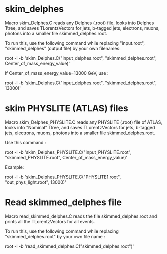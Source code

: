 # skim_delphes

Macro skim_Delphes.C reads any Delphes (.root) file, looks into Delphes Ttree, and saves TLorentzVectors for jets, b-tagged jets, electrons, muons, photons into a smaller file skimmed_delphes.root.

To run this, use the following command while replacing "input.root", "skimmed_delphes" (output file) by your own filenames:

root -l -b 'skim_Delphes.C("input_delphes.root", "skimmed_delphes.root", Center_of_mass_energy_value)' 

If Center_of_mass_energy_value=13000 GeV, use : 

root -l -b 'skim_Delphes.C("input_delphes.root", "skimmed_delphes.root", 13000)' 

# skim PHYSLITE (ATLAS) files

Macro skim_Delphes_PHYSLITE.C reads any PHYSLITE (.root) file of ATLAS, looks into "Nominal" Ttree, and saves TLorentzVectors for jets, b-tagged jets, electrons, muons, photons into a smaller file skimmed_delphes.root.

Use this command :

root -l -b 'skim_Delphes_PHYSLITE.C("input_PHYSLITE.root", "skimmed_PHYSLITE.root", Center_of_mass_energy_value)' 

Example: 

root -l -b 'skim_Delphes_PHYSLITE.C("PHYSLITE1.root", "out_phys_light.root", 13000)'


# Read skimmed_delphes file 

Macro read_skimmed_delphes.C reads the file skimmed_delphes.root and prints all the TLorentzVectors for all events. 

To run this, use the following command while replacing "skimmed_delphes.root" by your own file name :

root -l -b 'read_skimmed_delphes.C("skimmed_delphes.root")'
